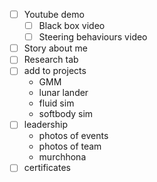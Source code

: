 - [ ] Youtube demo
    - [ ] Black box video
    - [ ] Steering behaviours video
- [ ] Story about me
- [ ] Research tab
- [ ] add to projects
    - GMM
    - lunar lander
    - fluid sim
    - softbody sim
- [ ] leadership
    - photos of events
    - photos of team
    - murchhona
- [ ] certificates